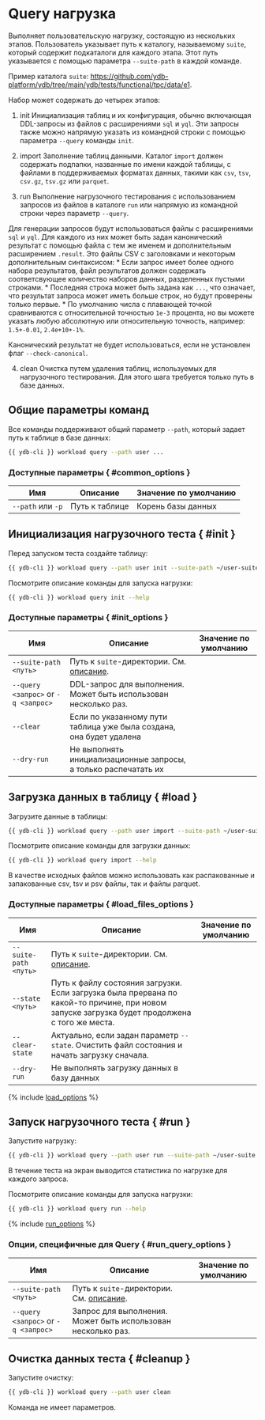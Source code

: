 # Query нагрузка

Выполняет пользовательскую нагрузку, состоящую из нескольких этапов.
Пользователь указывает путь к каталогу, называемому `suite`, который содержит подкаталоги для каждого этапа. Этот путь указывается с помощью параметра `--suite-path` в каждой команде.

Пример каталога `suite`: https://github.com/ydb-platform/ydb/tree/main/ydb/tests/functional/tpc/data/e1.

Набор может содержать до четырех этапов:
1. init
Инициализация таблиц и их конфигурация, обычно включающая DDL-запросы из файлов с расширениями `sql` и `yql`. Эти запросы также можно напрямую указать из командной строки с помощью параметра `--query` команды `init`.

2. import
Заполнение таблиц данными. Каталог `import` должен содержать подпапки, названные по имени каждой таблицы, с файлами в поддерживаемых форматах данных, такими как `csv`, `tsv`, `csv.gz`, `tsv.gz` или `parquet`.

3. run
Выполнение нагрузочного тестирования с использованием запросов из файлов в каталоге `run` или напрямую из командной строки через параметр `--query`.

Для генерации запросов будут использоваться файлы с расширениями `sql` и `yql`. Для каждого из них может быть задан канонический результат с помощью файла с тем же именем и дополнительным расширением `.result`. Это файлы CSV с заголовками и некоторым дополнительным синтаксисом:
    * Если запрос имеет более одного набора результатов, файл результатов должен содержать соответсвующее количество наборов данных, разделенных пустыми строками.
    * Последняя строка может быть задана как `...`, что означает, что результат запроса может иметь больше строк, но будут проверены только первые.
    * По умолчанию числа с плавающей точкой сравниваются с относительной точностью `1e-3` процента, но вы можете указать любую абсолютную или относительную точность, например: `1.5+-0.01`, `2.4e+10+-1%`.

Канонический результат не будет использоваться, если не установлен флаг `--check-canonical`.

4. clean
Очистка путем удаления таблиц, используемых для нагрузочного тестирования.
Для этого шага требуется только путь в базе данных.
## Общие параметры команд

Все команды поддерживают общий параметр `--path`, который задает путь к таблице в базе данных:

```bash
{{ ydb-cli }} workload query --path user ...
```

### Доступные параметры { #common_options }

| Имя                | Описание       | Значение по умолчанию |
|--------------------|----------------|-----------------------|
|  `--path` или `-p` | Путь к таблице | Корень базы данных    |

## Инициализация нагрузочного теста { #init }

Перед запуском теста создайте таблицу:

```bash
{{ ydb-cli }} workload query --path user init --suite-path ~/user-suite
```

Посмотрите описание команды для запуска нагрузки:

```bash
{{ ydb-cli }} workload query init --help
```

### Доступные параметры { #init_options }

| Имя                                 | Описание                                                                         | Значение по умолчанию |
|-------------------------------------|----------------------------------------------------------------------------------|-----------------------|
| `--suite-path <путь>`               | Путь к `suite`-директории. См. [описание](./workload-query.md).                  |                       |
| `--query <запрос>` or `-q <запрос>` | DDL-запрос для выполнения. Может быть использован несколько раз.                 |                       |
| `--clear`                           | Если по указанному пути таблица уже была создана, она будет удалена              |                       |
| `--dry-run`                         | Не выполнять инициализационные запросы, а только распечатать их                  |                       |

## Загрузка данных в таблицу { #load }

Загрузите данные в таблицы:

```bash
{{ ydb-cli }} workload query --path user import --suite-path ~/user-suite
```

Посмотрите описание команды для загрузки данных:

```bash
{{ ydb-cli }} workload query import --help
```

В качестве исходных файлов можно использовать как распакованные и запакованные csv, tsv и psv файлы, так и файлы parquet.

### Доступные параметры { #load_files_options }

| Имя                   | Описание                                                                                                                                       | Значение по умолчанию |
|-----------------------|------------------------------------------------------------------------------------------------------------------------------------------------|-----------------------|
| `--suite-path <путь>` | Путь к `suite`-директории. См. [описание](./workload-query.md).                                                                                |                       |
| `--state <путь>`      | Путь к файлу состояния загрузки. Если загрузка была прервана по какой-то причине, при новом запуске загрузка будет продолжена с того же места. |                       |
| `--clear-state`       | Актуально, если задан параметр `--state`. Очистить файл состояния и начать загрузку сначала.                                                   |                       |
| `--dry-run`           | Не выполнять загрузку данных в базу данных                                                                                                     |                       |

{% include [load_options](./_includes/workload/load_options.md) %}

## Запуск нагрузочного теста { #run }

Запустите нагрузку:

```bash
{{ ydb-cli }} workload query --path user run --suite-path ~/user-suite
```

В течение теста на экран выводится статистика по нагрузке для каждого запроса.

Посмотрите описание команды для запуска нагрузки:

```bash
{{ ydb-cli }} workload query run --help
```

{% include [run_options](./_includes/workload/run_options.md) %}

### Опции, специфичные для Query { #run_query_options }

| Имя                                 | Описание                                                        | Значение по умолчанию |
|-------------------------------------|-----------------------------------------------------------------|-----------------------|
| `--suite-path <путь>`               | Путь к `suite`-директории. См. [описание](./workload-query.md). |                       |
| `--query <запрос>` or `-q <запрос>` | Запрос для выполнения. Может быть использован несколько раз.    |                       |

## Очистка данных теста { #cleanup }

Запустите очистку:

```bash
{{ ydb-cli }} workload query --path user clean
```

Команда не имеет параметров.
